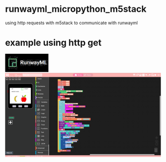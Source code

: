# runwayml_micropython_m5stack
using http requests with m5stack to communicate with runwayml

# example using http get
![Test Image 3](https://github.com/machinehistories/runwayml_micropython_m5stack/blob/master/runway.jpg)
![Test Image 4](https://github.com/machinehistories/runwayml_micropython_m5stack/blob/master/Screenshot%20from%202020-02-23%2019-55-19.png)
